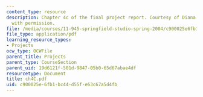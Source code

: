 ```yaml
---
content_type: resource
description: Chapter 4c of the final project report. Courtesy of Diana Bernal. Used
  with permission.
file: /media/courses/11-945-springfield-studio-spring-2004/c900025e6fb1bc44d55fe63c67a5d4fb_ch4C.pdf
file_type: application/pdf
learning_resource_types:
- Projects
ocw_type: OCWFile
parent_title: Projects
parent_type: CourseSection
parent_uid: 19d6121f-501d-9847-05b0-65d67abae4df
resourcetype: Document
title: ch4C.pdf
uid: c900025e-6fb1-bc44-d55f-e63c67a5d4fb
---
```

